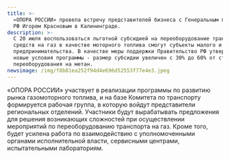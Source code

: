 ```yaml
---
title: >-
  «ОПОРА РОССИИ» провела встречу представителей бизнеса с Генеральным прокурором
  РФ Игорем Красновым в Калининграде.
description: >-
  С 20 июля воспользоваться льготной субсидией на переоборудование транспортных
  средств на газ в качестве моторного топлива смогут субъекты малого и среднего
  предпринимательства. В качестве меры поддержки Правительство РФ утвердило
  новые условия программы - размер субсидии увеличен с 30% до 60% от стоимости
  переоборудования на метан.
newsimage: /img/f8b81ea252f94d4e696d52553f77e4e3.jpeg
---
```

«ОПОРА РОССИИ» участвует в реализации программы по развитию рынка газомоторного топлива, и на базе Комитета по транспорту формируется рабочая группа, в которую войдут представители региональных отделений. Участники будут вырабатывать предложения для решения возникающих сложностей при осуществлении мероприятий по переоборудованию транспорта на газ. Кроме того, будет усилена работа по взаимодействию с уполномоченными органами исполнительной власти, сервисными центрами, испытательными лабораториям.
